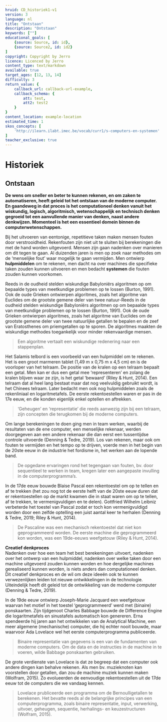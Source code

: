 ```yaml
---
hruid: CD_historiek1-v1
version: 3
language: nl
title: "Ontstaan"
description: "Ontstaan"
keywords: [""]
educational_goals: [
    {source: Source, id: id}, 
    {source: Source2, id: id2}
]
copyright: Copyright by Jerro
licence: Licenced by Jerro
content_type: text/markdown
available: true
target_ages: [12, 13, 14]
difficulty: 3
return_value: {
    callback_url: callback-url-example,
    callback_schema: {
        att: test,
        att2: test2
    }
}
content_location: example-location
estimated_time: 1
skos_concepts: [
    'http://ilearn.ilabt.imec.be/vocab/curr1/s-computers-en-systemen'
]
teacher_exclusive: true
---
```


# Historiek

## Ontstaan
**De wens om sneller en beter te kunnen rekenen, en om zaken te automatiseren, heeft geleid tot het ontstaan van de moderne computer. En gaandeweg in dat proces is het computationeel denken vanuit het wiskundig, logisch, algoritmisch, wetenschappelijk en technisch denken gegroeid tot een aanvullende manier van denken, naast andere denkwijzen. Momenteel is het een essentieel domein binnen de computerwetenschappen.** 

Bij het uitvoeren van eentonige, repetitieve taken maken mensen fouten door verstrooidheid. Rekenfouten zijn niet uit te sluiten bij berekeningen die met de hand worden uitgevoerd. Mensen zijn gaan nadenken over manieren om dit tegen te gaan. 
Al duizenden jaren is men op zoek naar methodes om de ‘menselijke fout’ waar mogelijk te gaan vermijden. Men ontwierp **hulpmiddelen** om te rekenen, men dacht na over machines die specifieke taken zouden kunnen uitvoeren en men bedacht **systemen** die fouten zouden kunnen voorkomen.

Reeds in de oudheid stelden wiskundige Babyloniërs algoritmen op om bepaalde types van meetkundige problemen op te lossen (Burton, 1991). Ook de oude Grieken ontwierpen algoritmes, zoals het algoritme van Euclides om de grootste gemene deler van twee natuur-Reeds in de oudheid stelden wiskundige Babyloniërs algoritmen op om bepaalde types van meetkundige problemen op te lossen (Burton, 1991). Ook de oude Grieken ontwierpen algoritmes, zoals het algoritme van Euclides om de grootste gemene deler van twee natuurlijke getallen te bepalen en de zeef van Eratosthenes om priemgetallen op te sporen. De algoritmes maakten de wiskundige methodes toegankelijk voor minder rekenvaardige mensen. 

> Een algoritme vertaalt een wiskundige redenering naar een stappenplan. 

Het Salamis telbord is een voorbeeld van een hulpmiddel om te rekenen. Het is een groot marmeren tablet (1,49 m x 0,75 m x 4,5 cm) en is de voorloper van het telraam. De positie van de kralen op een telraam bepaalt een getal. Men kan er dus een getal mee ‘representeren’ en zolang de kralen blijven waar ze zijn, is het getal ‘bewaard’ (Riley & Hunt, 2014). Een telraam dat al heel lang bestaat maar dat nog veelvuldig gebruikt wordt, is het Chinees telraam. 
Later bedacht men ook nog hulpmiddelen zoals de rekenliniaal en logaritmetafels. De eerste rekentoestellen waren er pas in de 17e eeuw, en die konden eigenlijk enkel optellen en aftrekken. 

> ‘Geheugen’ en ‘representatie’ die reeds aanwezig zijn bij een telraam, zijn concepten die terugkomen bij de moderne computers. 

Om lange berekeningen te doen ging men in team werken, waarbij de resultaten van de ene computer, een menselijke rekenaar, werden doorgegeven aan een andere rekenaar die dan eerst een tussentijdse controle uitvoerde (Denning & Tedre, 2019). Los van rekenen, maar ook om fouten te vermijden en het tempo op te drijven, voerde men in het begin van de 20ste eeuw in de industrie het fordisme in, het werken aan de lopende band. 

> De opgedane ervaringen rond het tegengaan van fouten, bv. door sequentieel te werken in team, kregen later een aangepaste invulling in de computerprogramma’s. 

In de 17de eeuw bouwde Blaise Pascal een rekentoestel om op te tellen en af te trekken (het zou nog tot de eerste helft van de 20ste eeuw duren dat er rekentoestellen op de markt kwamen die in staat waren om op te tellen, af te trekken, te vermenigvuldigen en te delen). Gottfried Wilhelm Leibniz verbeterde het toestel van Pascal zodat er toch kon vermenigvuldigd worden door een zelfde optelling een juist aantal keer te herhalen (Denning & Tedre, 2019; Riley & Hunt, 2014). 

> De Pascaline was een mechanisch rekentoestel dat niet kon geprogrammeerd worden. De eerste machine die geprogrammeerd kon worden, was een 19de-eeuws weefgetouw (Riley & Hunt, 2014). 

<div class="alert alert-box alert-success">
    <strong>Creatief denkproces</strong><br>
    Nadenken over hoe een team het best berekeningen uitvoert, nadenken over het ontwerp van een hulpmiddel, nadenken over welke taken door een machine uitgevoerd zouden kunnen worden en hoe dergelijke machines gerealiseerd kunnen worden, is niets anders dan computationeel denken. Dit creatief denkproces en de wil om deze ideeën ook te kunnen verwezenlijken leiden tot nieuwe ontwikkelingen in de technologie.
    Uiteindelijk heeft dit geleid tot de ontwikkeling van de moderne computer (Denning & Tedre, 2019). 
</div>

In de 19de eeuw ontwierp Joseph-Marie Jacquard een weefgetouw waarvan het motief in het toestel ‘geprogrammeerd’ werd met (binaire) ponskaarten. Zijn tijdgenoot Charles Babbage bouwde de Difference Engine die logaritmetafels en sinustafels automatisch kon genereren. Erna spendeerde hij jaren aan het ontwikkelen van de Analytical Machine, een meer algemene (mechanische) computer, die hij echter nooit bouwde, maar waarvoor Ada Lovelace wel het eerste computerprogramma publiceerde. 

> Binaire representatie van gegevens is een van de fundamenten van moderne computers. 
> Om de data en de instructies in de machine in te voeren, wilde Babbage ponskaarten gebruiken. 

De grote verdienste van Lovelace is dat ze begreep dat een computer ook andere dingen kan behalve rekenen. Als men bv. muzieknoten kan voorstellen door getallen, dan zou de machine muziek kunnen maken (Wolfram, 2015). 
Zo evolueerden de eenvoudige rekentoestellen uit de 17de eeuw tot de computers die we vandaag kennen. 

> Lovelace prubliceerde een programma om de Bernoulligetallen te berekenen. Het bevatte reeds al de belangrijke principes van een computerprogramma, zoals binaire representatie, input, verwerking, uitvoer, geheugen, sequentie, herhalings- en keuzestructuren (Wolfram, 2015). 
